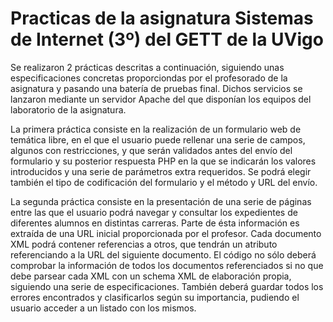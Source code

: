 # Practicas de la asignatura Sistemas de Internet (3º) del GETT de la UVigo

Se realizaron 2 prácticas descritas a continuación, siguiendo unas especificaciones concretas proporciondas por el profesorado de la asignatura y pasando una batería de pruebas final. Dichos servicios se lanzaron mediante un servidor Apache del que disponían los equipos del laboratorio de la asignatura.

La primera práctica consiste en la realización de un formulario web de temática libre, en el que el usuario puede rellenar una serie de campos, algunos con restricciones, y que serán validados antes del envío del formulario y su posterior respuesta PHP en la que se indicarán los valores introducidos y una serie de parámetros extra requeridos. Se podrá elegir también el tipo de codificación del formulario y el método y URL del envío.

La segunda práctica consiste en la presentación de una serie de páginas entre las que el usuario podrá navegar y consultar los expedientes de diferentes alumnos en distintas carreras. 
Parte de ésta información es extraída de una URL inicial proporcionada por el profesor. Cada documento XML podrá contener referencias a otros, que tendrán un atributo referenciando a la URL del siguiente documento. El código no sólo deberá comprobar la información de todos los documentos referenciados si no que debe parsear cada XML con un schema XML de elaboración propia, siguiendo una serie de especificaciones. También deberá guardar todos los errores encontrados y clasificarlos según su importancia, pudiendo el usuario acceder a un listado con los mismos.
